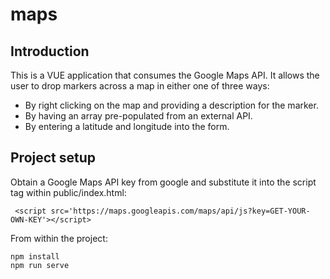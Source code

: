 # maps

## Introduction
This is a VUE application that consumes the Google Maps API. It allows the user to drop markers across a map in either one of three ways: 

* By right clicking on the map and providing a description for the marker.
* By having an array pre-populated from an external API.
* By entering a latitude and longitude into the form.


## Project setup

Obtain a Google Maps API key from google and substitute it into the script tag within public/index.html:

```
 <script src='https://maps.googleapis.com/maps/api/js?key=GET-YOUR-OWN-KEY'></script>
 ```


From within the project:
```
npm install
npm run serve
```

